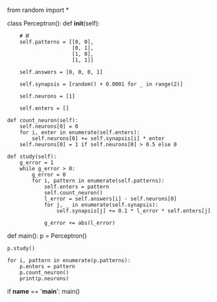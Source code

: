 from random import *


class Perceptron():
    def __init__(self):

        # И
        self.patterns = [[0, 0],
                         [0, 1],
                         [1, 0],
                         [1, 1]]

        self.answers = [0, 0, 0, 1]

        self.synapsis = [random() + 0.0001 for _ in range(2)]

        self.neurons = [1]

        self.enters = []

    def count_neuron(self):
        self.neurons[0] = 0
        for i, enter in enumerate(self.enters):
            self.neurons[0] += self.synapsis[i] * enter
        self.neurons[0] = 1 if self.neurons[0] > 0.5 else 0

    def study(self):
        g_error = 1
        while g_error > 0:
            g_error = 0
            for i, pattern in enumerate(self.patterns):
                self.enters = pattern
                self.count_neuron()
                l_error = self.answers[i] - self.neurons[0]
                for j, _ in enumerate(self.synapsis):
                    self.synapsis[j] += 0.1 * l_error * self.enters[j]

                g_error += abs(l_error)


def main():
    p = Perceptron()

    p.study()

    for i, pattern in enumerate(p.patterns):
        p.enters = pattern
        p.count_neuron()
        print(p.neurons)


if __name__ == '__main__':
    main()

